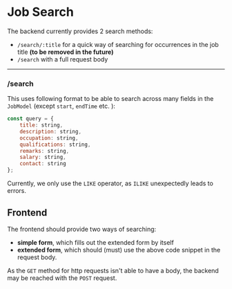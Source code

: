 # Job Search

The backend currently provides 2 search methods: 
- `/search/:title` for a quick way of searching for occurrences in the job title **(to be removed in the future)**
- `/search` with a full request body

<hr>

### /search
This uses following format to be able to search across many fields in the `JobModel` (except `start`, `endTime` etc. ):

```javascript
const query = {
    title: string,
    description: string,
    occupation: string,
    qualifications: string,
    remarks: string,
    salary: string,
    contact: string
};
```

Currently, we only use the `LIKE` operator, as `ILIKE` unexpectedly leads to errors. 

## Frontend
The frontend should provide two ways of searching: 
- **simple form**, which fills out the extended form by itself
- **extended form**, which should (must) use the above code snippet in the request body. 

As the `GET` method for http requests isn't able to have a body, the backend may be reached with the `POST` request. 